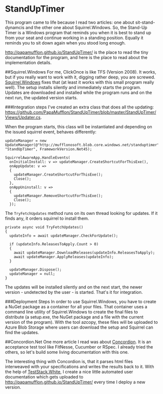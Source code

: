 StandUpTimer
============
This program came to life because I read two articles: one about sit-stand-dynamcis and the other one about Squirrel.Windows. So, the Stand-Up Timer is a Windows program that reminds you when it is best to stand up from your seat and continue working in a standing position. Equally it reminds you to sit down again when you stood long enough.

http://papamufflon.github.io/StandUpTimer/ is the place to read the tiny documentation for the program, and here is the place to read about the implementation details.

##Squirrel.Windows
For me, ClickOnce is like TFS (Version 2008). It works, but if you really want to work with it, digging rather deep, you are screwed. [Squirrel.Windows](https://github.com/Squirrel/Squirrel.Windows) fixes that (at least it works with this small program really well). The setup installs silently and immediately starts the program. Updates are downloaded and installed while the program runs and on the next run, the updated version starts.

###Integration steps
I've created an extra class that does all the updating: https://github.com/PapaMufflon/StandUpTimer/blob/master/StandUpTimer/Views/Updater.cs.

When the program starts, this class will be instantiated and depending on the issued squirrel event, behaves differently:

    updateManager = new UpdateManager(@"http://mufflonosoft.blob.core.windows.net/standuptimer", "StandUpTimer", FrameworkVersion.Net45);

    SquirrelAwareApp.HandleEvents(
      onInitialInstall: v => updateManager.CreateShortcutForThisExe(),
      onAppUpdate: v =>
      {
        updateManager.CreateShortcutForThisExe();
        Close();
      },
      onAppUninstall: v =>
      {
        updateManager.RemoveShortcutForThisExe();
        Close();
      });

The `TryFetchUpdates` method runs on its own thread looking for updates. If it finds any, it orders squirrel to install them.

    private async void TryFetchUpdates()
    {
      updateInfo = await updateManager.CheckForUpdate();

      if (updateInfo.ReleasesToApply.Count > 0)
      {
        await updateManager.DownloadReleases(updateInfo.ReleasesToApply);
        await updateManager.ApplyReleases(updateInfo);
      }

      updateManager.Dispose();
      updateManager = null;
    }

The updates will be installed silently and on the next start, the newer version - undetected by the user - is started. That's it for integration.

###Deployment Steps
In order to use Squirrel.Windows, you have to create a NuGet package as a container for all your files. That container uses a command line utility of Squirrel.Windows to create the final files to distribute (a setup.exe, the NuGet package and a file with the current version of the program). With the tool azcopy, these files will be uploaded to Azure Blob Storage where users can download the setup and Squirrel can find the updates.

##Concordion.Net
One more article I read was about [Concordion](http://concordion.org/dotnet/index.html). It is an acceptance test tool like FitNesse, Cucumber or RSpec. I already tried the others, so let's build some living documentation with this one.

The interesting thing with Concordion is, that it parses html files interweaved with your specifications and writes the results back to it. With the help of [TestStack.White](https://github.com/TestStack/White), I create a nice little automated user documentation which gets uploaded to http://papamufflon.github.io/StandUpTimer/ every time I deploy a new version.
